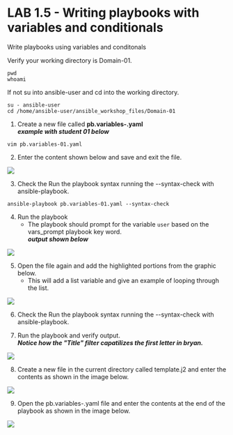 # LAB 1.5 - Writing playbooks with variables and conditionals

Write playbooks using variables and conditonals

Verify your working directory is Domain-01.

```
pwd
whoami
```

If not su into ansible-user and cd into the working directory.

```
su - ansible-user
cd /home/ansible-user/ansible_workshop_files/Domain-01
```

1. Create a new file called **pb.variables-<student number>.yaml**
 <br> ___example with student 01 below___

```vim pb.variables-01.yaml```

2. Enter the content shown below and save and exit the file.

![](/images/lab-1.5-playdefine-vars.png)

3. Check the Run the playbook syntax running the --syntax-check with ansible-playbook.

```ansible-playbook pb.variables-01.yaml --syntax-check```

4. Run the playbook
      * The playbook should prompt for the variable ```user``` based on the vars_prompt playbook key word.
<br>___output shown below___

![](/images/lab-1.5-play-out1.png)

5. Open the file again and add the highlighted portions from the graphic below.
   * This will add a list variable and give an example of looping through the list.

![](/images/lab-1.5-playdefine-vars-list.png)

6. Check the Run the playbook syntax running the --syntax-check with ansible-playbook.

7. Run the playbook and verify output.
<br>___Notice how the "Title" filter capatilizes the first letter in bryan.___

![](/images/lab-1.5-playdefine-vars-list01.png)

8. Create a new file in the current directory called template.j2 and enter the contents as shown in the image below.

![](/images/lab-template-j2.png)

9. Open the pb.variables-<student>.yaml file and enter the contents at the end of the playbook as shown in the image below.
 
![](/images/lab-template-task.png)






